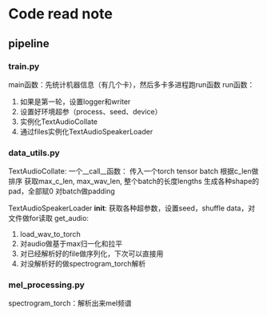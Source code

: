 # Code read note

## pipeline
### train.py
main函数：先统计机器信息（有几个卡），然后多卡多进程跑run函数
run函数：
1. 如果是第一轮，设置logger和writer
2. 设置好环境超参（process、seed、device）
3. 实例化TextAudioCollate
4. 通过files实例化TextAudioSpeakerLoader

### data_utils.py
TextAudioCollate:
一个__call__函数：
传入一个torch tensor batch
根据c_len做排序
获取max_c_len, max_wav_len, 整个batch的长度lengths
生成各种shape的pad，全部赋0
对batch做padding

TextAudioSpeakerLoader
__init__: 获取各种超参数，设置seed，shuffle data，对文件做for读取
get_audio:
1. load_wav_to_torch
2. 对audio做基于max归一化和拉平
3. 对已经解析好的file做序列化，下次可以直接用
4. 对没解析好的做spectrogram_torch解析

### mel_processing.py
spectrogram_torch：解析出来mel频谱